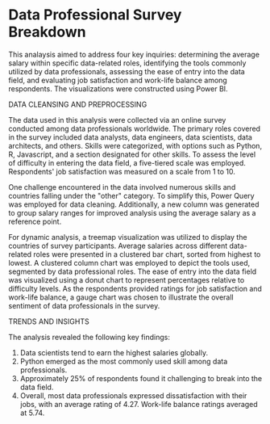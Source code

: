 # Data Professional Survey Breakdown 

This analaysis aimed to address four key inquiries: determining the average salary within specific data-related roles, identifying the tools commonly utilized by data professionals, assessing the ease of entry into the data field, and evaluating job satisfaction and work-life balance among respondents. The visualizations were constructed using Power BI.

DATA CLEANSING AND PREPROCESSING

The data used in this analysis were collected via an online survey conducted among data professionals worldwide. The primary roles covered in the survey included data analysts, data engineers, data scientists, data architects, and others. Skills were categorized, with options such as Python, R, Javascript, and a section designated for other skills. To assess the level of difficulty in entering the data field, a five-tiered scale was employed. Respondents' job satisfaction was measured on a scale from 1 to 10.

One challenge encountered in the data involved numerous skills and countries falling under the "other" category. To simplify this, Power Query was employed for data cleaning. Additionally, a new column was generated to group salary ranges for improved analysis using the average salary as a reference point.

For dynamic analysis, a treemap visualization was utilized to display the countries of survey participants. Average salaries across different data-related roles were presented in a clustered bar chart, sorted from highest to lowest. A clustered column chart was employed to depict the tools used, segmented by data professional roles. The ease of entry into the data field was visualized using a donut chart to represent percentages relative to difficulty levels. As the respondents provided ratings for job satisfaction and work-life balance, a gauge chart was chosen to illustrate the overall sentiment of data professionals in the survey.

TRENDS AND INSIGHTS

The analysis revealed the following key findings:

1. Data scientists tend to earn the highest salaries globally.
2. Python emerged as the most commonly used skill among data professionals.
3. Approximately 25% of respondents found it challenging to break into the data field.
4. Overall, most data professionals expressed dissatisfaction with their jobs, with an average rating of 4.27. Work-life balance ratings averaged at 5.74.
